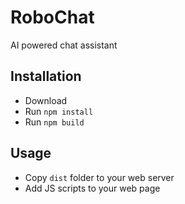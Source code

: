 # RoboChat

AI powered chat assistant

## Installation

- Download
- Run `npm install`
- Run `npm build`

## Usage

- Copy `dist` folder to your web server
- Add JS scripts to your web page
